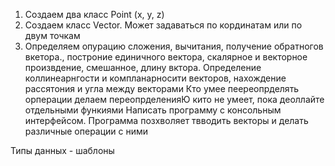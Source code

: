 1) Создаем два класc Point (x, y, z)
2) Создаем класс Vector. Может задаваться по кординатам или по двум точкам
3) Определяем опурацию сложения, вычитания, получение обратногов вкетора., построние единичного вектора, скалярное и векторное произвдение, смешанное, длину вктора. Определение коллинеарнгости и компланарносити векторов, нахождение рассятония и угла между векторами
Кто умее пеереопрделять орперации делаем переопрделенияЮ кито не умеет, пока деоллайте отдельными функиями
Написать программу с консольным интерфейсом. Программа позхволяет твводить векторы и делать различные операции с ними

Типы данных - шаблоны
